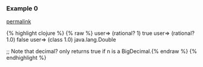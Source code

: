 ### Example 0
[permalink](#example-0)

{% highlight clojure %}
{% raw %}
user=> (rational? 1)
true
user=> (rational? 1.0)
false
user=> (class 1.0)
java.lang.Double

;; Note that decimal? only returns true if n is a BigDecimal.{% endraw %}
{% endhighlight %}


